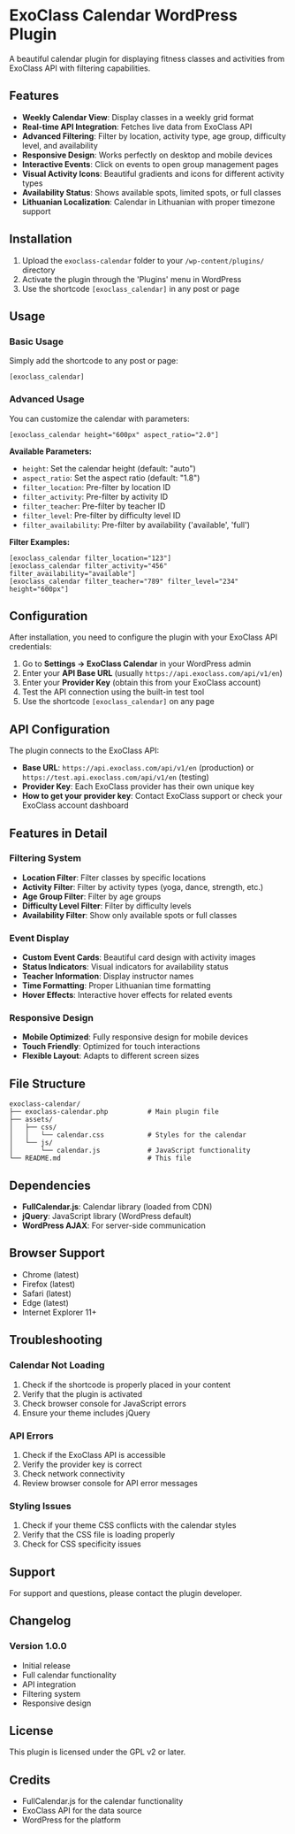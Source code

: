 # ExoClass Calendar WordPress Plugin

A beautiful calendar plugin for displaying fitness classes and activities from ExoClass API with filtering capabilities.

## Features

- **Weekly Calendar View**: Display classes in a weekly grid format
- **Real-time API Integration**: Fetches live data from ExoClass API
- **Advanced Filtering**: Filter by location, activity type, age group, difficulty level, and availability
- **Responsive Design**: Works perfectly on desktop and mobile devices
- **Interactive Events**: Click on events to open group management pages
- **Visual Activity Icons**: Beautiful gradients and icons for different activity types
- **Availability Status**: Shows available spots, limited spots, or full classes
- **Lithuanian Localization**: Calendar in Lithuanian with proper timezone support

## Installation

1. Upload the `exoclass-calendar` folder to your `/wp-content/plugins/` directory
2. Activate the plugin through the 'Plugins' menu in WordPress
3. Use the shortcode `[exoclass_calendar]` in any post or page

## Usage

### Basic Usage

Simply add the shortcode to any post or page:

```
[exoclass_calendar]
```

### Advanced Usage

You can customize the calendar with parameters:

```
[exoclass_calendar height="600px" aspect_ratio="2.0"]
```

**Available Parameters:**
- `height`: Set the calendar height (default: "auto")
- `aspect_ratio`: Set the aspect ratio (default: "1.8")
- `filter_location`: Pre-filter by location ID
- `filter_activity`: Pre-filter by activity ID  
- `filter_teacher`: Pre-filter by teacher ID
- `filter_level`: Pre-filter by difficulty level ID
- `filter_availability`: Pre-filter by availability ('available', 'full')

**Filter Examples:**
```
[exoclass_calendar filter_location="123"]
[exoclass_calendar filter_activity="456" filter_availability="available"]
[exoclass_calendar filter_teacher="789" filter_level="234" height="600px"]
```

## Configuration

After installation, you need to configure the plugin with your ExoClass API credentials:

1. Go to **Settings → ExoClass Calendar** in your WordPress admin
2. Enter your **API Base URL** (usually `https://api.exoclass.com/api/v1/en`)
3. Enter your **Provider Key** (obtain this from your ExoClass account)
4. Test the API connection using the built-in test tool
5. Use the shortcode `[exoclass_calendar]` on any page

## API Configuration

The plugin connects to the ExoClass API:
- **Base URL**: `https://api.exoclass.com/api/v1/en` (production) or `https://test.api.exoclass.com/api/v1/en` (testing)
- **Provider Key**: Each ExoClass provider has their own unique key
- **How to get your provider key**: Contact ExoClass support or check your ExoClass account dashboard

## Features in Detail

### Filtering System
- **Location Filter**: Filter classes by specific locations
- **Activity Filter**: Filter by activity types (yoga, dance, strength, etc.)
- **Age Group Filter**: Filter by age groups
- **Difficulty Level Filter**: Filter by difficulty levels
- **Availability Filter**: Show only available spots or full classes

### Event Display
- **Custom Event Cards**: Beautiful card design with activity images
- **Status Indicators**: Visual indicators for availability status
- **Teacher Information**: Display instructor names
- **Time Formatting**: Proper Lithuanian time formatting
- **Hover Effects**: Interactive hover effects for related events

### Responsive Design
- **Mobile Optimized**: Fully responsive design for mobile devices
- **Touch Friendly**: Optimized for touch interactions
- **Flexible Layout**: Adapts to different screen sizes

## File Structure

```
exoclass-calendar/
├── exoclass-calendar.php          # Main plugin file
├── assets/
│   ├── css/
│   │   └── calendar.css           # Styles for the calendar
│   └── js/
│       └── calendar.js            # JavaScript functionality
└── README.md                      # This file
```

## Dependencies

- **FullCalendar.js**: Calendar library (loaded from CDN)
- **jQuery**: JavaScript library (WordPress default)
- **WordPress AJAX**: For server-side communication

## Browser Support

- Chrome (latest)
- Firefox (latest)
- Safari (latest)
- Edge (latest)
- Internet Explorer 11+

## Troubleshooting

### Calendar Not Loading
1. Check if the shortcode is properly placed in your content
2. Verify that the plugin is activated
3. Check browser console for JavaScript errors
4. Ensure your theme includes jQuery

### API Errors
1. Check if the ExoClass API is accessible
2. Verify the provider key is correct
3. Check network connectivity
4. Review browser console for API error messages

### Styling Issues
1. Check if your theme CSS conflicts with the calendar styles
2. Verify that the CSS file is loading properly
3. Check for CSS specificity issues

## Support

For support and questions, please contact the plugin developer.

## Changelog

### Version 1.0.0
- Initial release
- Full calendar functionality
- API integration
- Filtering system
- Responsive design

## License

This plugin is licensed under the GPL v2 or later.

## Credits

- FullCalendar.js for the calendar functionality
- ExoClass API for the data source
- WordPress for the platform 